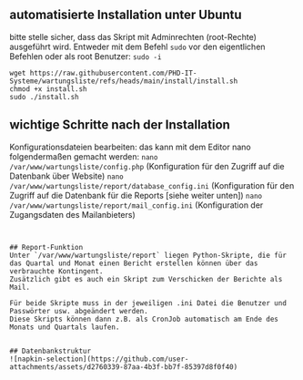 ## automatisierte Installation unter Ubuntu
bitte stelle sicher, dass das Skript mit Adminrechten (root-Rechte) ausgeführt wird. Entweder mit dem Befehl `sudo` vor den eigentlichen Befehlen oder als root Benutzer: `sudo -i`
```
wget https://raw.githubusercontent.com/PHD-IT-Systeme/wartungsliste/refs/heads/main/install/install.sh
chmod +x install.sh
sudo ./install.sh
```


## wichtige Schritte nach der Installation
Konfigurationsdateien bearbeiten:
das kann mit dem Editor nano folgendermaßen gemacht werden:
`nano /var/www/wartungsliste/config.php` (Konfiguration für den Zugriff auf die Datenbank über Website)
`nano /var/www/wartungsliste/report/database_config.ini` (Konfiguration für den Zugriff auf die Datenbank für die Reports [siehe weiter unten])
`nano /var/www/wartungsliste/report/mail_config.ini` (Konfiguration der Zugangsdaten des Mailanbieters)
```


## Report-Funktion
Unter `/var/www/wartungsliste/report` liegen Python-Skripte, die für das Quartal und Monat einen Bericht erstellen können über das verbrauchte Kontingent.
Zusätzlich gibt es auch ein Skript zum Verschicken der Berichte als Mail.

Für beide Skripte muss in der jeweiligen .ini Datei die Benutzer und Passwörter usw. abgeändert werden.
Diese Skripts können dann z.B. als CronJob automatisch am Ende des Monats und Quartals laufen.


## Datenbankstruktur
![napkin-selection](https://github.com/user-attachments/assets/d2760339-87aa-4b3f-bb7f-85397d8f0f40)